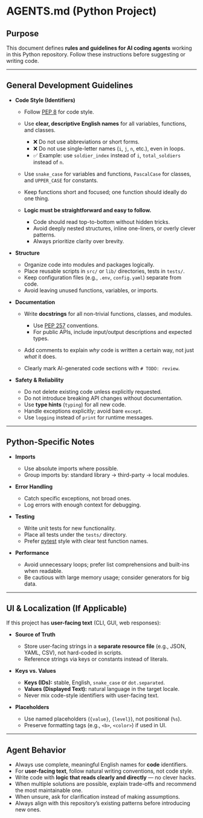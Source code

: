# AGENTS.md (Python Project)

## Purpose

This document defines **rules and guidelines for AI coding agents** working in this Python repository. Follow these instructions before suggesting or writing code.

---

## General Development Guidelines

* **Code Style (Identifiers)**

  * Follow [PEP 8](https://peps.python.org/pep-0008/) for code style.
  * Use **clear, descriptive English names** for all variables, functions, and classes.

    * ❌ Do not use abbreviations or short forms.
    * ❌ Do not use single-letter names (`i`, `j`, `n`, etc.), even in loops.
    * ✅ Example: use `soldier_index` instead of `i`, `total_soldiers` instead of `n`.
  * Use `snake_case` for variables and functions, `PascalCase` for classes, and `UPPER_CASE` for constants.
  * Keep functions short and focused; one function should ideally do one thing.
  * **Logic must be straightforward and easy to follow.**

    * Code should read top-to-bottom without hidden tricks.
    * Avoid deeply nested structures, inline one-liners, or overly clever patterns.
    * Always prioritize clarity over brevity.

* **Structure**

  * Organize code into modules and packages logically.
  * Place reusable scripts in `src/` or `lib/` directories, tests in `tests/`.
  * Keep configuration files (e.g., `.env`, `config.yaml`) separate from code.
  * Avoid leaving unused functions, variables, or imports.

* **Documentation**

  * Write **docstrings** for all non-trivial functions, classes, and modules.

    * Use [PEP 257](https://peps.python.org/pep-0257/) conventions.
    * For public APIs, include input/output descriptions and expected types.
  * Add comments to explain *why* code is written a certain way, not just *what* it does.
  * Clearly mark AI-generated code sections with `# TODO: review`.

* **Safety & Reliability**

  * Do not delete existing code unless explicitly requested.
  * Do not introduce breaking API changes without documentation.
  * Use **type hints** (`typing`) for all new code.
  * Handle exceptions explicitly; avoid bare `except`.
  * Use `logging` instead of `print` for runtime messages.

---

## Python-Specific Notes

* **Imports**

  * Use absolute imports where possible.
  * Group imports by: standard library → third-party → local modules.

* **Error Handling**

  * Catch specific exceptions, not broad ones.
  * Log errors with enough context for debugging.

* **Testing**

  * Write unit tests for new functionality.
  * Place all tests under the `tests/` directory.
  * Prefer [pytest](https://docs.pytest.org/) style with clear test function names.

* **Performance**

  * Avoid unnecessary loops; prefer list comprehensions and built-ins when readable.
  * Be cautious with large memory usage; consider generators for big data.

---

## UI & Localization (If Applicable)

If this project has **user-facing text** (CLI, GUI, web responses):

* **Source of Truth**

  * Store user-facing strings in a **separate resource file** (e.g., JSON, YAML, CSV), not hard-coded in scripts.
  * Reference strings via keys or constants instead of literals.

* **Keys vs. Values**

  * **Keys (IDs):** stable, English, `snake_case` or `dot.separated`.
  * **Values (Displayed Text):** natural language in the target locale.
  * Never mix code-style identifiers with user-facing text.

* **Placeholders**

  * Use named placeholders (`{value}`, `{level}`), not positional (`%s`).
  * Preserve formatting tags (e.g., `<b>`, `<color>`) if used in UI.

---

## Agent Behavior

* Always use complete, meaningful English names for **code** identifiers.
* For **user-facing text**, follow natural writing conventions, not code style.
* Write code with **logic that reads clearly and directly** — no clever hacks.
* When multiple solutions are possible, explain trade-offs and recommend the most maintainable one.
* When unsure, ask for clarification instead of making assumptions.
* Always align with this repository’s existing patterns before introducing new ones.